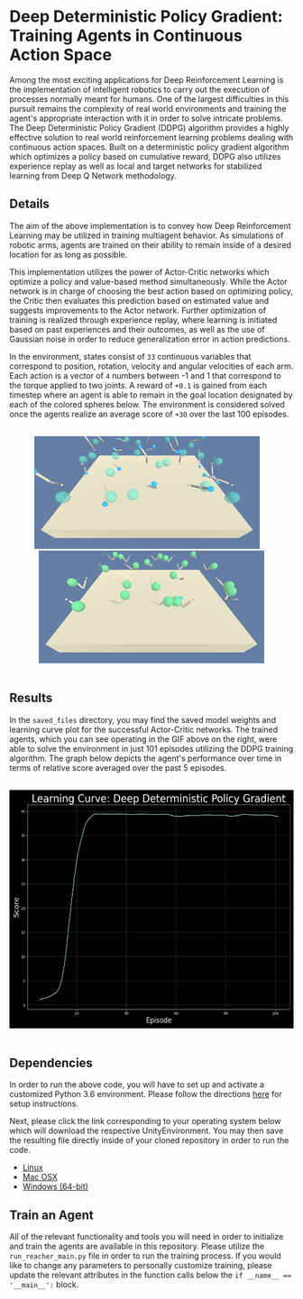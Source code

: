 # Deep Deterministic Policy Gradient: Training Agents in Continuous Action Space

Among the most exciting applications for Deep Reinforcement Learning is the implementation of intelligent robotics to carry out the execution of processes normally meant for humans.  One of the largest difficulties in this pursuit remains the complexity of real world environments and training the agent's appropriate interaction with it in order to solve intricate problems.  The Deep Deterministic Policy Gradient (DDPG) algorithm provides a highly effective solution to real world reinforcement learning problems dealing with continuous action spaces.  Built on a deterministic policy gradient algorithm which optimizes a policy based on cumulative reward, DDPG also utilizes experience replay as well as local and target networks for stabilized learning from Deep Q Network methodology.


## Details

The aim of the above implementation is to convey how Deep Reinforcement Learning may be utilized in training multiagent behavior.  As simulations of robotic arms, agents are trained on their ability to remain inside of a desired location for as long as possible.

This implementation utilizes the power of Actor-Critic networks which optimize a policy and value-based method simultaneously.  While the Actor network is in charge of choosing the best action based on optimizing policy, the Critic then evaluates this prediction based on estimated value and suggests improvements to the Actor network.  Further optimization of training is realized through experience replay, where learning is initiated based on past experiences and their outcomes, as well as the use of Gaussian noise in order to reduce generalization error in action predictions.

In the environment, states consist of `33` continuous variables that correspond to position, rotation, velocity and angular velocities of each arm.  Each action is a vector of `4` numbers between -1 and 1 that correspond to the torque applied to two joints.  A reward of `+0.1` is gained from each timestep where an agent is able to remain in the goal location designated by each of the colored spheres below.  The environment is considered solved once the agents realize an average score of `+30` over the last 100 episodes.

<br />

<div align="center">
  <img width="400" height="200" src="saved_files/untrained_agents.gif">
  &nbsp;&nbsp;&nbsp;
  <img width="400" height="200" src="saved_files/trained_agents.gif">
</div>

<br />

## Results
In the `saved_files` directory, you may find the saved model weights and learning curve plot for the successful Actor-Critic networks.  The trained agents, which you can see operating in the GIF above on the right, were able to solve the environment in just 101 episodes utilizing the DDPG training algorithm.  The graph below depicts the agent's performance over time in terms of relative score averaged over the past 5 episodes.

<br />

<div align="center">
  <img width="550" height="423" img src="saved_files/scores_mavg_101.png">
</div>

<br />

## Dependencies
In order to run the above code, you will have to set up and activate a customized Python 3.6 environment.  Please follow the directions [here](https://github.com/udacity/deep-reinforcement-learning#dependencies) for setup instructions.

Next, please click the link corresponding to your operating system below which will download the respective UnityEnvironment.  You may then save the resulting file directly inside of your cloned repository in order to run the code.
* [Linux](https://s3-us-west-1.amazonaws.com/udacity-drlnd/P2/Reacher/Reacher_Linux.zip)
* [Mac OSX](https://s3-us-west-1.amazonaws.com/udacity-drlnd/P2/Reacher/Reacher.app.zip)
* [Windows (64-bit)](https://s3-us-west-1.amazonaws.com/udacity-drlnd/P2/Reacher/Reacher_Windows_x86_64.zip)

## Train an Agent
All of the relevant functionality and tools you will need in order to initialize and train the agents are available in this repository.  Please utilize the `run_reacher_main.py` file in order to run the training process.  If you would like to change any parameters to personally customize training, please update the relevant attributes in the function calls below the `if __name__ == '__main__':` block.
